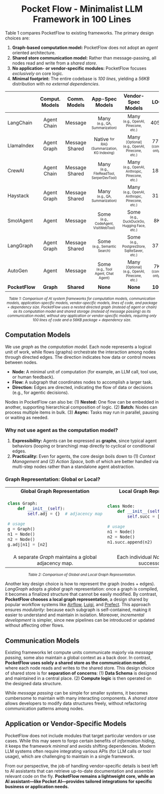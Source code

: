 <h1 align="center">Pocket Flow - Minimalist LLM Framework in 100 Lines</h1>

Table 1 compares PocketFlow to existing frameworks. The primary design choices are:

1. **Graph-based computation model:** PocketFlow does not adopt an *agent* oriented architecture.
2. **Shared store communication model:** Rather than message-passing, all nodes read and write from a *shared store*.
3. **No application- or vendor-specific modules:** PocketFlow focuses *exclusively* on core logic.
4. **Minimal footprint:** The entire codebase is *100 lines*, yielding a *56KB* distribution with *no external dependencies*.

|                | **Comput. Models**          | **Comm. Models**  | **App-Spec Models**                                      | **Vendor-Spec Models**                                    | **LOC**       | **Package + Dep. Size**    |
|----------------|:-----------------------------:| :-------------------: |:-----------------------------------------------------------:|:------------------------------------------------------------:|:---------------:|:----------------------------:|
| LangChain  | Agent<br>Chain               | Message          | Many <br><sup><sub>(e.g., QA, Summarization)</sub></sup>              | Many <br><sup><sub>(e.g., OpenAI, Pinecone, etc.)</sub></sup>                   | 405K          | +166MB                     |
| LlamaIndex | Agent<br>Graph               | Message<br>Shared  | Native <sup><sub>for RAG <br>(Summarization, KG Indexing)</sub></sup>          | Many <sup><sub>[Optional] <br>(e.g., OpenAI, Pinecone, etc.)</sub></sup>        | 77K <br><sup><sub>(core-only)</sub></sup>   | +189MB <br><sup><sub>(core-only)</sub></sup>         |
| CrewAI     | Agent<br>Chain               | Message<br>Shared  | Many <br><sup><sub>(e.g., FileReadTool, SerperDevTool)</sub></sup>         | Many <br><sup><sub>(e.g., OpenAI, Anthropic, Pinecone, etc.)</sub></sup>        | 18K           | +173MB                     |
| Haystack   | Agent<br>Graph               | Message<br>Shared  | Many <br><sup><sub>(e.g., QA, Summarization)</sub></sup>                   | Many <br><sup><sub>(e.g., OpenAI, Anthropic, Pinecone, etc.)</sub></sup>        | 31K           | +195MB                     |
| SmolAgent   | Agent                      | Message          | Some <br><sup><sub>(e.g., CodeAgent, VisitWebTool)</sub></sup>         | Some <br><sup><sub>(e.g., DuckDuckGo, Hugging Face, etc.)</sub></sup>           | 8K            | +198MB                     |
| LangGraph   | Agent<br>Graph               | Message<br>Shared  | Some <br><sup><sub>(e.g., Semantic Search)</sub></sup>                     | Some <br><sup><sub>(e.g., PostgresStore, SqliteSaver, etc.) </sub></sup>        | 37K           | +51MB                      |
| AutoGen    | Agent                      | Message          | Some <br><sup><sub>(e.g., Tool Agent, Chat Agent)</sub></sup>              | Many <sup><sub>[Optional]<br> (e.g., OpenAI, Pinecone, etc.)</sub></sup>        | 7K <br><sup><sub>(core-only)</sub></sup>    | +26MB <br><sup><sub>(core-only)</sub></sup>          |
| **PocketFlow** | **Graph**                  | **Shared**        | **None**                                                 | **None**                                                  | **100**       | **+56KB**                  |
<p align="center"><sup><em>Table 1: Comparison of AI system frameworks for computation models, communication models, application-specific models, vendor-specific models, lines of code, and package + dependency size. PocketFlow uses a nested directed graph (instead of agent or chain) as its computation model and shared storage (instead of message passing) as its communication model, without any application or vendor-specific models, requiring only 100 lines of code and a 56KB package + dependency size.</em></sup></p>

## Computation Models

We use *graph* as the *computation model*. Each node represents a logical unit of work, while flows (graphs) orchestrate the interaction among nodes through directed edges. The direction indicates how data or control moves between nodes.

- **Node:** A minimal unit of computation (for example, an LLM call, tool use, or human feedback).
- **Flow:** A subgraph that coordinates nodes to accomplish a larger task.
- **Direction:** Edges are directed, indicating the flow of data or decisions (e.g., for agentic decisions).

Nodes in PocketFlow can also be: (1) **Nested:** One flow can be embedded in another, supporting hierarchical composition of logic. (2) **Batch:** Nodes can process multiple items in bulk. (3) **Async:** Tasks may run in parallel, pausing or waiting as needed.

### Why not use agent as the computation model?

1. **Expressibility:** Agents can be expressed as **graphs**, since typical agent behaviors (looping or branching) map directly to cyclical or conditional edges.
2. **Practicality:** Even for agents, the core design boils down to (1) *Context Management* and (2) *Action Space*, both of which are better handled via multi-step nodes rather than a standalone agent abstraction.

### Graph Representation:  Global or Local?

<div align="center">
<table>
<tr>
<td align="center"><b>Global Graph Representation</b></td>
<td align="center"><b>Local Graph Representation</b></td>
</tr>
<tr>
<td>

```python
class Graph:
    def __init__(self):
        self.adj = {}  # adjacency map

# usage
g = Graph()
n1 = Node()
n2 = Node()
g.adj[n1] = [n2]
```

</td>
<td>

```python
class Node:
    def __init__(self):
        self.succ = []  # successors

# usage
n1 = Node()
n2 = Node()
n1.succ.append(n2)
```

</td>
<tr>
<td align="center">
A separate <i>Graph</i> maintains a global adjacency map.
</td>
<td align="center">
Each individual <i>Node</i> tracks its successors.
</td>
</tr>
</table>
</div>
<p align="center"><sup><em>Table 2: Comparison of Global and Local Graph Representation.</em></sup></p>


Another key design choice is how to represent the graph (nodes + edges). *LangGraph* adopts a *global* graph representation: once a graph is compiled, it becomes a finalized structure that cannot be easily modified. By contrast, **PocketFlow chooses a local graph representation**, a design shared by popular workflow systems like [Airflow](https://airflow.apache.org/), [Luigi](https://luigi.readthedocs.io/en/stable/), and [Prefect](https://www.prefect.io/). This approach ensures *modularity*: because each subgraph is self-contained, making it easier to understand and maintain in isolation. Moreover, *incremental development* is simpler, since new pipelines can be introduced or updated without affecting other flows.

## Communication Models

Existing frameworks let compute units communicate majorly via *message passing*, some also maintain a global context as a back door. In contrast, **PocketFlow uses solely a shared store as the communication model**, where each node reads and writes to the shared store. This design choice of shared store is for **separation of concerns**: (1) **Data Schema** is designed and maintained in a central place. (2) **Compute logic** is then operated on the designed data structure.

While *message passing* can be simple for smaller systems, it becomes cumbersome to maintain with many interacting components. A *shared store* allows developers to modify data structures freely, without refactoring communication patterns among nodes.

## Application or Vendor-Specific Models

PocketFlow does not include modules that target particular vendors or use cases. While this may seem to forgo certain benefits of *information hiding*, it keeps the framework *minimal* and avoids shifting dependencies. Modern LLM systems often require integrating various APIs (for LLM calls or tool usage), which are challenging to maintain in a single framework.

From our perspective, the job of handling vendor-specific details is best left to AI assistants that can retrieve up-to-date documentation and assemble relevant code on the fly. **PocketFlow remains a lightweight core, while an AI assistant—like Pocket AI—provides tailored integrations for specific business or application needs.**
